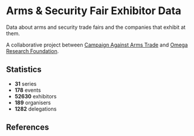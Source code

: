 # Arms & Security Fair Exhibitor Data

Data about arms and security trade fairs and the companies that exhibit at them.

A collaborative project between [Campaign Against Arms Trade](https://caat.org.uk) and [Omega Research Foundation](https://omegaresearchfoundation.org/).

## Statistics

-   **31** series
-   **178** events
-   **52630** exhibitors
-   **189** organisers
-   **1282** delegations


## References
